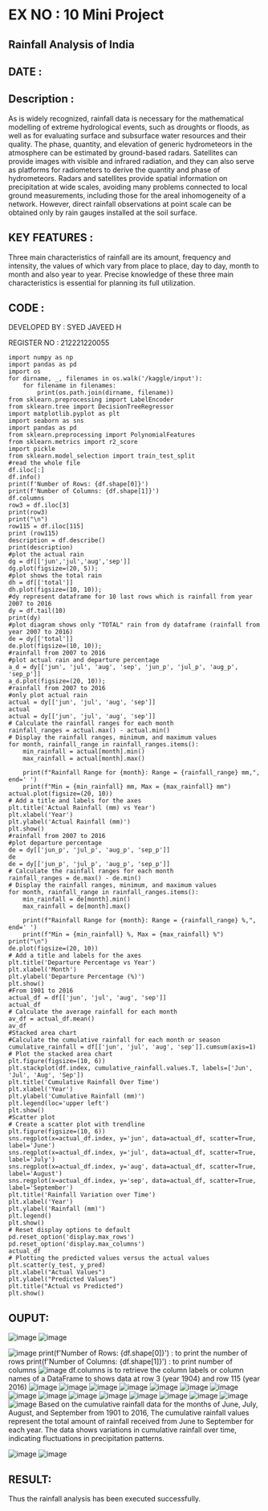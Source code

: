 # EX NO : 10   Mini Project 
## Rainfall Analysis of India

## DATE :

## Description :
As is widely recognized, rainfall data is necessary for the mathematical modelling of extreme hydrological events, such as droughts or floods, as well as for evaluating surface and subsurface water resources and their quality. The phase, quantity, and elevation of generic hydrometeors in the atmosphere can be estimated by ground-based radars. Satellites can provide images with visible and infrared radiation, and they can also serve as platforms for radiometers to derive the quantity and phase of hydrometeors. Radars and satellites provide spatial information on precipitation at wide scales, avoiding many problems connected to local ground measurements, including those for the areal inhomogeneity of a network. However, direct rainfall observations at point scale can be obtained only by rain gauges installed at the soil surface.

## KEY FEATURES :
Three main characteristics of rainfall are its amount, frequency and intensity, the values of which vary from place to place, day to day, month to month and also year to year. Precise knowledge of these three main characteristics is essential for planning its full utilization.

## CODE :
DEVELOPED BY : SYED JAVEED H

REGISTER NO : 212221220055
```
import numpy as np 
import pandas as pd 
import os
for dirname, _, filenames in os.walk('/kaggle/input'):
    for filename in filenames:
        print(os.path.join(dirname, filename))
from sklearn.preprocessing import LabelEncoder
from sklearn.tree import DecisionTreeRegressor
import matplotlib.pyplot as plt
import seaborn as sns
import pandas as pd
from sklearn.preprocessing import PolynomialFeatures
from sklearn.metrics import r2_score
import pickle
from sklearn.model_selection import train_test_split
#read the whole file 
df.iloc[:]
df.info()
print(f'Number of Rows: {df.shape[0]}')
print(f'Number of Columns: {df.shape[1]}')
df.columns
row3 = df.iloc[3]
print(row3)
print("\n")
row115 = df.iloc[115]
print (row115)
description = df.describe()
print(description)
#plot the actual rain 
dg = df[['jun','jul','aug','sep']]
dg.plot(figsize=(20, 5));
#plot shows the total rain 
dh = df[['total']]
dh.plot(figsize=(10, 10));
#dy represent dataframe for 10 last rows which is rainfall from year 2007 to 2016 
dy = df.tail(10)
print(dy)
#plot diagram shows only "TOTAL" rain from dy dataframe (rainfall from year 2007 to 2016)
de = dy[['total']]
de.plot(figsize=(10, 10));
#rainfall from 2007 to 2016
#plot actual rain and departure percentage 
a_d = dy[['jun', 'jul', 'aug', 'sep', 'jun_p', 'jul_p', 'aug_p', 'sep_p']]
a_d.plot(figsize=(20, 10));
#rainfall from 2007 to 2016
#only plot actual rain 
actual = dy[['jun', 'jul', 'aug', 'sep']]
actual
actual = dy[['jun', 'jul', 'aug', 'sep']]
# Calculate the rainfall ranges for each month
rainfall_ranges = actual.max() - actual.min()
# Display the rainfall ranges, minimum, and maximum values
for month, rainfall_range in rainfall_ranges.items():
    min_rainfall = actual[month].min()
    max_rainfall = actual[month].max()
    
    print(f"Rainfall Range for {month}: Range = {rainfall_range} mm,", end=' ')
    print(f"Min = {min_rainfall} mm, Max = {max_rainfall} mm")
actual.plot(figsize=(20, 10))
# Add a title and labels for the axes
plt.title('Actual Rainfall (mm) vs Year')
plt.xlabel('Year')
plt.ylabel('Actual Rainfall (mm)')
plt.show()
#rainfall from 2007 to 2016
#plot departure percentage 
de = dy[['jun_p', 'jul_p', 'aug_p', 'sep_p']]
de
de = dy[['jun_p', 'jul_p', 'aug_p', 'sep_p']]
# Calculate the rainfall ranges for each month
rainfall_ranges = de.max() - de.min()
# Display the rainfall ranges, minimum, and maximum values
for month, rainfall_range in rainfall_ranges.items():
    min_rainfall = de[month].min()
    max_rainfall = de[month].max()
    
    print(f"Rainfall Range for {month}: Range = {rainfall_range} %,", end=' ')
    print(f"Min = {min_rainfall} %, Max = {max_rainfall} %")
print("\n")
de.plot(figsize=(20, 10))
# Add a title and labels for the axes
plt.title('Departure Percentage vs Year')
plt.xlabel('Month')
plt.ylabel('Departure Percentage (%)')
plt.show()
#From 1901 to 2016
actual_df = df[['jun', 'jul', 'aug', 'sep']]
actual_df
# Calculate the average rainfall for each month
av_df = actual_df.mean()
av_df
#Stacked area chart
#Calculate the cumulative rainfall for each month or season
cumulative_rainfall = df[['jun', 'jul', 'aug', 'sep']].cumsum(axis=1)
# Plot the stacked area chart
plt.figure(figsize=(10, 6))
plt.stackplot(df.index, cumulative_rainfall.values.T, labels=['Jun', 'Jul', 'Aug', 'Sep'])
plt.title('Cumulative Rainfall Over Time')
plt.xlabel('Year')
plt.ylabel('Cumulative Rainfall (mm)')
plt.legend(loc='upper left')
plt.show()
#Scatter plot
# Create a scatter plot with trendline
plt.figure(figsize=(10, 6))
sns.regplot(x=actual_df.index, y='jun', data=actual_df, scatter=True, label='June')
sns.regplot(x=actual_df.index, y='jul', data=actual_df, scatter=True, label='July')
sns.regplot(x=actual_df.index, y='aug', data=actual_df, scatter=True, label='August')
sns.regplot(x=actual_df.index, y='sep', data=actual_df, scatter=True, label='September')
plt.title('Rainfall Variation over Time')
plt.xlabel('Year')
plt.ylabel('Rainfall (mm)')
plt.legend()
plt.show()
# Reset display options to default
pd.reset_option('display.max_rows')
pd.reset_option('display.max_columns')
actual_df
# Plotting the predicted values versus the actual values
plt.scatter(y_test, y_pred)
plt.xlabel("Actual Values")
plt.ylabel("Predicted Values")
plt.title("Actual vs Predicted")
plt.show()
```
## OUPUT:
![image](https://github.com/sathiya7g/Data-science-mini-project/blob/e949b4308a72962fe55aa2e5b668981279d016f7/output1.png)
![image](https://github.com/sathiya7g/Data-science-mini-project/blob/main/output%202.png)

![image](https://github.com/sathiya7g/Data-science-mini-project/blob/main/output3.png)
print(f'Number of Rows: {df.shape[0]}') : to print the number of rows
print(f'Number of Columns: {df.shape[1]}') : to print number of columns
![image](https://github.com/sathiya7g/Data-science-mini-project/blob/main/output%204.png)
df.columns is to retrieve the column labels or column names of a DataFrame
to shows data at row 3 (year 1904) and row 115 (year 2016)
![image](https://github.com/sathiya7g/Data-science-mini-project/blob/main/output%205.png)
![image](https://github.com/sathiya7g/Data-science-mini-project/blob/main/output%206.png)
![image](https://github.com/sathiya7g/Data-science-mini-project/blob/main/output%206.1.png)
![image](https://github.com/sathiya7g/Data-science-mini-project/blob/main/output%207.png)
![image](https://github.com/sathiya7g/Data-science-mini-project/blob/main/output%208.png)
![image](https://github.com/sathiya7g/Data-science-mini-project/blob/main/output%209.png)
![image](https://github.com/sathiya7g/Data-science-mini-project/blob/main/output%2010.png)
![image](https://github.com/sathiya7g/Data-science-mini-project/blob/main/output%2011.png)
![image](https://github.com/sathiya7g/Data-science-mini-project/blob/main/output12.png)
![image](https://github.com/sathiya7g/Data-science-mini-project/blob/main/output%2013.png)
![image](https://github.com/sathiya7g/Data-science-mini-project/blob/main/output%2014.png)
![image](https://github.com/sathiya7g/Data-science-mini-project/blob/main/output%2015.png)
![image](https://github.com/sathiya7g/Data-science-mini-project/blob/main/output%2016.png)
![image](https://github.com/sathiya7g/Data-science-mini-project/blob/main/output%2017.png)
![image](https://github.com/sathiya7g/Data-science-mini-project/blob/main/output%2018.png)
![image](https://github.com/sathiya7g/Data-science-mini-project/blob/main/output%2019.png)
Based on the cumulative rainfall data for the months of June, July, August, and September from 1901 to 2016,
The cumulative rainfall values represent the total amount of rainfall received from June to September for each year. 
The data shows variations in cumulative rainfall over time, indicating fluctuations in precipitation patterns.

![image](https://github.com/sathiya7g/Data-science-mini-project/blob/main/output%2021.png)
![image](https://github.com/sathiya7g/Data-science-mini-project/blob/main/output%2022.png)


## RESULT:
Thus the rainfall analysis has been executed successfully.
